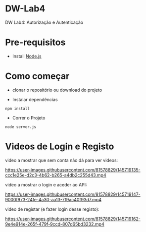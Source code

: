 # DW-Lab4
DW Lab4: Autorização e Autenticação

# Pre-requisitos
- Install [Node.js](https://nodejs.org/en/)

# Como começar
- clonar o repositório ou download do projeto

- Instalar dependências
```
npm install
```
- Correr o Projeto
```
node server.js
```

# Videos de Login e Registo

video a mostrar que sem conta não dá para ver videos:

https://user-images.githubusercontent.com/81578829/145719135-ccc1e25e-d2c3-4b62-b265-a4db2c255d43.mp4

video a mostrar o login e aceder ao API:

https://user-images.githubusercontent.com/81578829/145719147-9000f973-24fe-4a30-aa13-7f9ac40f93d7.mp4

video de registar (e fazer login desse registo):

https://user-images.githubusercontent.com/81578829/145719162-9e4e914e-265f-479f-9ccd-807d65bd3232.mp4

